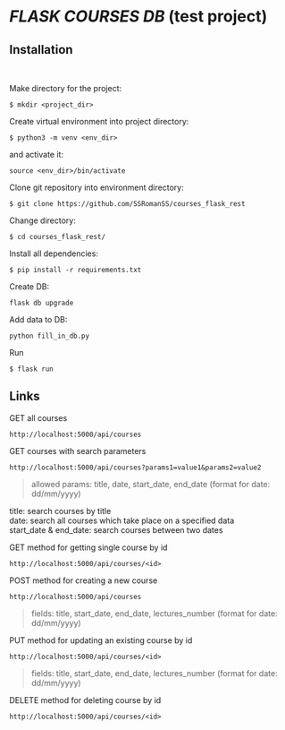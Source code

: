 # *FLASK COURSES DB* (test project)

## Installation
<br/>

Make directory for the project:
```
$ mkdir <project_dir>
```
Create virtual environment into project directory:
```
$ python3 -m venv <env_dir>
```
 
and activate it:
```
source <env_dir>/bin/activate
```
Clone git repository into environment directory:
```
$ git clone https://github.com/SSRomanSS/courses_flask_rest
```
Change directory:
```
$ cd courses_flask_rest/
```
Install all dependencies:
```
$ pip install -r requirements.txt
```
Create DB:
```
flask db upgrade
```
Add data to DB:
```
python fill_in_db.py
```
Run
```
$ flask run
```

## Links
GET all courses
```
http://localhost:5000/api/courses
```
GET courses with search parameters
```
http://localhost:5000/api/courses?params1=value1&params2=value2
```
> allowed params: title, date, start_date, end_date (format for date: dd/mm/yyyy)

title: search courses by title
<br>
date: search all courses which take place on a specified data
<br>
start_date & end_date: search courses between two dates


GET method for getting single course by id
```
http://localhost:5000/api/courses/<id>
```

POST method for creating a new course
```
http://localhost:5000/api/courses
```
> fields: title, start_date, end_date, lectures_number (format for date: dd/mm/yyyy)

PUT method for updating an existing course by id
```
http://localhost:5000/api/courses/<id>
```
> fields: title, start_date, end_date, lectures_number (format for date: dd/mm/yyyy)

DELETE method for deleting course by id
```
http://localhost:5000/api/courses/<id>
```
